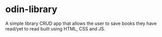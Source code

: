 # odin-library
A simple library CRUD app that allows the user to save books they have read/yet to read built using HTML, CSS and JS.
